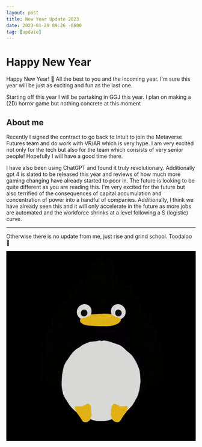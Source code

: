 ```yaml
---
layout: post
title: New Year Update 2023
date: 2023-01-29 09:26 -0600
tag: [update]
---
```


# Happy New Year

Happy New Year! 🥳 All the best to you and the incoming year. I'm sure this year will be just as exciting and fun as the last one. 

Starting off this year I will be partaking in GGJ this year. I plan on making a (2D) horror game but nothing concrete at this moment

## About me

Recently I signed the contract to go back to Intuit to join the Metaverse Futures team and do work with VR/AR which is very hype. I am very excited not only for the tech but also for the team which consists of very senior people! Hopefully I will have a good time there.

I have also been using ChatGPT and found it truly revolutionary. Additionally gpt 4 is slated to be released this year and reviews of how much more gaming changing have already started to poor in. The future is looking to be quite different as you are reading this. I'm very excited for the future but also terrified of the consequences of capital accumulation and concentration of power into a handful of companies. Additionally, I think we have already seen this and it will only accelerate in the future as more jobs are automated and the workforce shrinks at a level following a S (logistic) curve. 

---

Otherwise there is no update from me, just rise and grind school. Toodaloo 👋

![Disappear](../assets/img/other/disappear.gif)